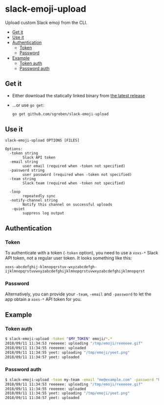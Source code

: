 # slack-emoji-upload

Upload custom Slack emoji from the CLI.

<!-- TOC -->

- [Get it](#get-it)
- [Use it](#use-it)
- [Authentication](#authentication)
  - [Token](#token)
  - [Password](#password)
- [Example](#example)
  - [Token auth](#token-auth)
  - [Password auth](#password-auth)

<!-- /TOC -->


## Get it

- Either download the statically linked binary from [the latest release](https://github.com/sgreben/slack-emoji-upload/releases/latest)

- ...or use `go get`:
    ```sh
    go get github.com/sgreben/slack-emoji-upload
    ```

## Use it

```text
slack-emoji-upload OPTIONS [FILES]

Options:
  -token string
        Slack API token
  -email string
        user email (required when -token not specified)
  -password string
        user password (required when -token not specified)
  -team string
        Slack team (required when -token not specified)

  -loop
        repeatedly sync
  -notify-channel string
        Notify this channel on successful uploads
   -quiet
        suppress log output
```

## Authentication

### Token

To authenticate with a token (`-token` option), you need to use a `xoxs-*` Slack API token, not a regular user token. It looks something like this:

```
xoxs-abcdefghij-klmnopqrstuv-wxyzabcdefgh-ijklmnopqrstuvwxyzabcdefghijklmnopqrstuvwxyzabcdefghijklmnopqrst
```

### Password

Alternatively, you can provide your `-team`, `-email` and `-password` to let the app obtain a `xoxs-*` API token for you.

## Example

### Token auth

```sh
$ slack-emoji-upload -token "$MY_TOKEN" emoji/*.*
2018/09/11 11:34:53 reeeeee: uploading "/tmp/emoji/reeeeee.gif"
2018/09/11 11:34:55 reeeeee: uploaded
2018/09/11 11:34:55 yeet: uploading "/tmp/emoji/yeet.png"
2018/09/11 11:34:57 yeet: uploaded
```

### Password auth

```sh
$ slack-emoji-upload -team my-team -email "me@example.com" -password "hunter2" emoji/*.*
2018/09/11 11:34:53 reeeeee: uploading "/tmp/emoji/reeeeee.gif"
2018/09/11 11:34:55 reeeeee: uploaded
2018/09/11 11:34:55 yeet: uploading "/tmp/emoji/yeet.png"
2018/09/11 11:34:57 yeet: uploaded
```
